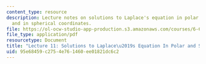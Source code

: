 ```yaml
---
content_type: resource
description: Lecture notes on solutions to Laplace's equation in polar coordinates,
  and in spherical coordinates.
file: https://ol-ocw-studio-app-production.s3.amazonaws.com/courses/6-641-electromagnetic-fields-forces-and-motion-spring-2009/95e68459c2754e761460ee01821dc6c2_MIT6_641s09_lec11.pdf
file_type: application/pdf
resourcetype: Document
title: "Lecture 11: Solutions to Laplace\u2019s Equation In Polar and Spherical Coordinates"
uid: 95e68459-c275-4e76-1460-ee01821dc6c2
---
```

